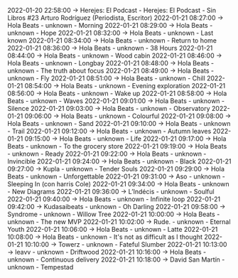 2022-01-20 22:58:00 -> Herejes: El Podcast - Herejes: El Podcast - Sin Libros #23 Arturo Rodríguez (Periodista, Escritor)
2022-01-21 08:27:00 -> Hola Beats - unknown - Morning
2022-01-21 08:29:00 -> Hola Beats - unknown - Hope
2022-01-21 08:32:00 -> Hola Beats - unknown - Last known
2022-01-21 08:34:00 -> Hola Beats - unknown - Return to home
2022-01-21 08:36:00 -> Hola Beats - unknown - 38 Hours
2022-01-21 08:44:00 -> Hola Beats - unknown - Wood cabin
2022-01-21 08:46:00 -> Hola Beats - unknown - Longbay
2022-01-21 08:48:00 -> Hola Beats - unknown - The truth about focus
2022-01-21 08:49:00 -> Hola Beats - unknown - Fly
2022-01-21 08:51:00 -> Hola Beats - unknown - Chill
2022-01-21 08:54:00 -> Hola Beats - unknown - Evening exploration
2022-01-21 08:56:00 -> Hola Beats - unknown - Wake up
2022-01-21 08:58:00 -> Hola Beats - unknown - Waves
2022-01-21 09:01:00 -> Hola Beats - unknown - Silence
2022-01-21 09:03:00 -> Hola Beats - unknown - Observatory
2022-01-21 09:06:00 -> Hola Beats - unknown - Colourful
2022-01-21 09:08:00 -> Hola Beats - unknown - Sand
2022-01-21 09:10:00 -> Hola Beats - unknown - Trail
2022-01-21 09:12:00 -> Hola Beats - unknown - Autumn leaves
2022-01-21 09:15:00 -> Hola Beats - unknown - Life
2022-01-21 09:17:00 -> Hola Beats - unknown - To the grocery store
2022-01-21 09:19:00 -> Hola Beats - unknown - Ready
2022-01-21 09:22:00 -> Hola Beats - unknown - Invincible
2022-01-21 09:24:00 -> Hola Beats - unknown - Black
2022-01-21 09:27:00 -> Kupla - unknown - Tender Souls
2022-01-21 09:29:00 -> Hola Beats - unknown - Unforgettable
2022-01-21 09:31:00 -> Aso - unknown - Sleeping In (con harris Cole)
2022-01-21 09:34:00 -> Hola Beats - unknown - New Diagrams
2022-01-21 09:36:00 -> L’Indécis - unknown - Soulful
2022-01-21 09:40:00 -> Hola Beats - unknown - Infinite loop
2022-01-21 09:42:00 -> Kudasaibeats - unknown - Oh Darling
2022-01-21 09:58:00 -> Syndrome - unknown - Willow Tree
2022-01-21 10:00:00 -> Hola Beats - unknown - The new MVP
2022-01-21 10:02:00 -> Rude. - unknown - Eternal Youth
2022-01-21 10:06:00 -> Hola Beats - unknown - Latte
2022-01-21 10:08:00 -> Hola Beats - unknown - It's not as difficult as I thought
2022-01-21 10:10:00 -> Towerz - unknown - Fateful Slumber
2022-01-21 10:13:00 -> leavv - unknown - Driftwood
2022-01-21 10:16:00 -> Hola Beats - unknown - Continuous delivery
2022-01-21 10:18:00 -> David San Martín - unknown - Tempestad
